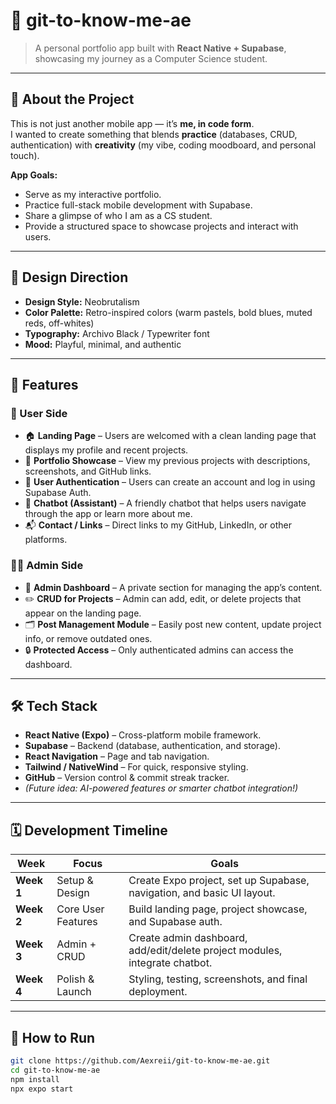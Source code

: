 # 🚀 git-to-know-me-ae

> A personal portfolio app built with **React Native + Supabase**, showcasing my journey as a Computer Science student.

---

## 📖 About the Project
This is not just another mobile app — it’s **me, in code form**.  
I wanted to create something that blends **practice** (databases, CRUD, authentication) with **creativity** (my vibe, coding moodboard, and personal touch).

**App Goals:**
- Serve as my interactive portfolio.
- Practice full-stack mobile development with Supabase.
- Share a glimpse of who I am as a CS student.
- Provide a structured space to showcase projects and interact with users.

---

## 🎨 Design Direction
- **Design Style:** Neobrutalism  
- **Color Palette:** Retro-inspired colors (warm pastels, bold blues, muted reds, off-whites)  
- **Typography:** Archivo Black / Typewriter font  
- **Mood:** Playful, minimal, and authentic  

---

## 🎯 Features
### 👥 User Side
- 🏠 **Landing Page** – Users are welcomed with a clean landing page that displays my profile and recent projects.
- 💼 **Portfolio Showcase** – View my previous projects with descriptions, screenshots, and GitHub links.
- 🔐 **User Authentication** – Users can create an account and log in using Supabase Auth.
- 💬 **Chatbot (Assistant)** – A friendly chatbot that helps users navigate through the app or learn more about me.
- 📬 **Contact / Links** – Direct links to my GitHub, LinkedIn, or other platforms.

### 🧑‍💻 Admin Side
- 🧭 **Admin Dashboard** – A private section for managing the app’s content.
- ✏️ **CRUD for Projects** – Admin can add, edit, or delete projects that appear on the landing page.
- 🗂️ **Post Management Module** – Easily post new content, update project info, or remove outdated ones.
- 🔒 **Protected Access** – Only authenticated admins can access the dashboard.

---

## 🛠️ Tech Stack
- **React Native (Expo)** – Cross-platform mobile framework.
- **Supabase** – Backend (database, authentication, and storage).
- **React Navigation** – Page and tab navigation.
- **Tailwind / NativeWind** – For quick, responsive styling.
- **GitHub** – Version control & commit streak tracker.
- *(Future idea: AI-powered features or smarter chatbot integration!)*

---

## 🗓️ Development Timeline
| Week | Focus | Goals |
|------|--------|-------|
| **Week 1** | Setup & Design | Create Expo project, set up Supabase, navigation, and basic UI layout. |
| **Week 2** | Core User Features | Build landing page, project showcase, and Supabase auth. |
| **Week 3** | Admin + CRUD | Create admin dashboard, add/edit/delete project modules, integrate chatbot. |
| **Week 4** | Polish & Launch | Styling, testing, screenshots, and final deployment. |

---

## 🚦 How to Run
```bash
git clone https://github.com/Aexreii/git-to-know-me-ae.git
cd git-to-know-me-ae
npm install
npx expo start
